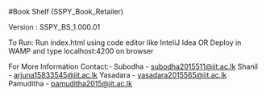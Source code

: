 #Book Shelf (SSPY_Book_Retailer)

Version : SSPY_BS_1.000.01

To Run:
Run index.html using code editor like InteliJ Idea
OR
Deploy in WAMP and type localhost:4200 on browser

For More Information
Contact:-
Subodha - subodha2015511@iit.ac.lk
Shanil - arjuna15833545@iit.ac.lk
Yasadara - yasadara2015565@iit.ac.lk
Pamuditha - pamuditha2015@iit.ac.lk